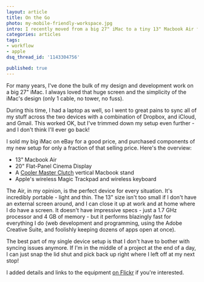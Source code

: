```yaml
---
layout: article
title: On the Go
photo: my-mobile-friendly-workspace.jpg
intro: I recently moved from a big 27" iMac to a tiny 13" Macbook Air for all of my design and development. It's a mobile, speedy, and painless setup.
categories: articles
tags:
- workflow
- apple
dsq_thread_id: '1143304756'

published: true
---
```


For many years, I've done the bulk of my design and development work on a big 27" iMac. I always loved that huge screen and the simplicity of the iMac's design (only 1 cable, no tower, no fuss).

During this time, I had a laptop as well, so I went to great pains to sync all of my stuff across the two devices with a combination of Dropbox, and iCloud, and Gmail. This worked OK, but I've trimmed down my setup even further - and I don't think I'll ever go back!

I sold my big iMac on eBay for a good price, and purchased components of my new setup for only a fraction of that selling price. Here's the overview:

* 13" Macbook Air
* 20" Flat-Panel Cinema Display
* A <a href="http://www.amazon.com/Cooler-Master-Clutch-Ultrabook-R9-NBS-CLHS-GP/dp/B00A4BL6FS">Cooler Master Clutch</a> vertical Macbook stand
* Apple's wireless Magic Trackpad and wireless keyboard

The Air, in my opinion, is the perfect device for every situation. It's incredibly portable - light and thin. The 13" size isn't too small if I don't have an external screen around, and I can close it up at work and at home where I do have a screen. It doesn't have impressive specs - just a 1.7 GHz processor and 4 GB of memory - but it performs blazingly fast for everything I do (web development and programming, using the Adobe Creative Suite, and foolishly keeping dozens of apps open at once).

The best part of my single device setup is that I don't have to bother with syncing issues anymore. If I'm in the middle of a project at the end of a day, I can just snap the lid shut and pick back up right where I left off at my next stop!

I added details and links to the equipment <a href="http://www.flickr.com/photos/neilrenicker/8562850179/">on Flickr</a> if you're interested.